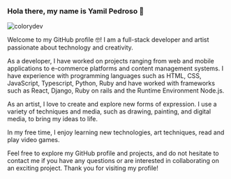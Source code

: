 
<h3>Hola there, my name is Yamil Pedroso 👋</h3> 

![colorydev](https://github.com/Yamil-Pedroso/Yamil-Pedroso/assets/55386637/a925de99-f9f7-4ab7-93b4-54834ce0da37)

Welcome to my GitHub profile 🤓! I am a full-stack developer and artist passionate about technology and creativity.

As a developer, I have worked on projects ranging from web and mobile applications to e-commerce platforms and content management systems. I have experience with programming languages such as HTML, CSS, JavaScript, Typescript, Python, Ruby and have worked with frameworks such as React, Django, Ruby on rails and the Runtime Environment Node.js.

As an artist, I love to create and explore new forms of expression. I use a variety of techniques and media, such as drawing, painting, and digital media, to bring my ideas to life.

In my free time, I enjoy learning new technologies, art techniques, read and play video games.

Feel free to explore my GitHub profile and projects, and do not hesitate to contact me if you have any questions or are interested in collaborating on an exciting project. Thank you for visiting my profile!
